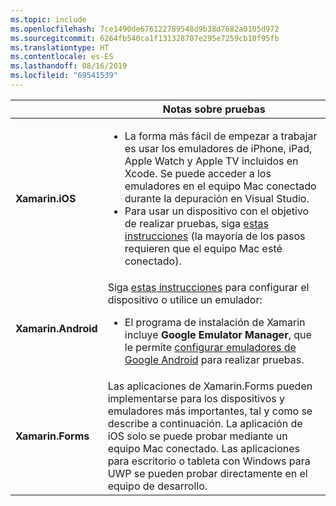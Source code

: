 ```yaml
---
ms.topic: include
ms.openlocfilehash: 7ce1490de676122789548d9b38d7682a0105d972
ms.sourcegitcommit: 6264fb540ca1f131328707e295e7259cb10f95fb
ms.translationtype: HT
ms.contentlocale: es-ES
ms.lasthandoff: 08/16/2019
ms.locfileid: "69541539"
---
```

||Notas sobre pruebas|
|---|---|
|**Xamarin.iOS**|<ul><li>La forma más fácil de empezar a trabajar es usar los emuladores de iPhone, iPad, Apple Watch y Apple TV incluidos en Xcode. Se puede acceder a los emuladores en el equipo Mac conectado durante la depuración en Visual Studio.</li> <li>Para usar un dispositivo con el objetivo de realizar pruebas, siga <a href="~/ios/get-started/installation/device-provisioning/index.md">estas instrucciones</a> (la mayoría de los pasos requieren que el equipo Mac esté conectado).</li></ul>|
|**Xamarin.Android**|Siga <a href="~/android/get-started/installation/set-up-device-for-development.md">estas instrucciones</a> para configurar el dispositivo o utilice un emulador: <ul><li>El programa de instalación de Xamarin incluye **Google Emulator Manager**, que le permite <a href="~/android/deploy-test/debugging/android-sdk-emulator/index.md">configurar emuladores de Google Android</a> para realizar pruebas.</li></ul>|
|**Xamarin.Forms**|Las aplicaciones de Xamarin.Forms pueden implementarse para los dispositivos y emuladores más importantes, tal y como se describe a continuación. La aplicación de iOS solo se puede probar mediante un equipo Mac conectado. Las aplicaciones para escritorio o tableta con Windows para UWP se pueden probar directamente en el equipo de desarrollo.|
